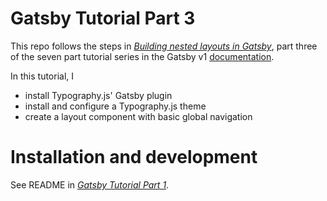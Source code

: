 # Gatsby Tutorial Part 3

This repo follows the steps in _[Building nested layouts in Gatsby](https://v1.gatsbyjs.org/tutorial/part-three/)_, part three of the seven part tutorial series in the Gatsby v1 [documentation](https://v1.gatsbyjs.org/tutorial/).

In this tutorial, I 

- install Typography.js' Gatsby plugin
- install and configure a Typography.js theme
- create a layout component with basic global navigation

# Installation and development

See README in _[Gatsby Tutorial Part 1](https://github.com/eunicode/gatsby-tut-1)_.
